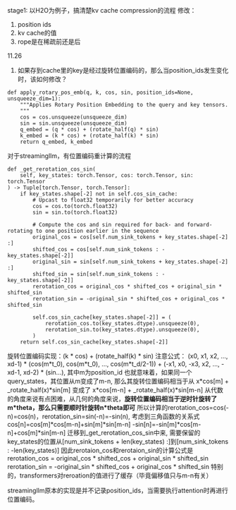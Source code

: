 stage1:
以H2O为例子，搞清楚kv cache compression的流程
修改：
1. position ids
2. kv cache的值
3. rope是在稀疏前还是后


11.26
1. 如果存到cache里的key是经过旋转位置编码的，那么当position_ids发生变化时，该如何修改？ 
```
def apply_rotary_pos_emb(q, k, cos, sin, position_ids=None, unsqueeze_dim=1):
    """Applies Rotary Position Embedding to the query and key tensors.
    """
    cos = cos.unsqueeze(unsqueeze_dim)
    sin = sin.unsqueeze(unsqueeze_dim)
    q_embed = (q * cos) + (rotate_half(q) * sin)
    k_embed = (k * cos) + (rotate_half(k) * sin)
    return q_embed, k_embed
```
对于streamingllm，有位置编码重计算的流程
```
def _get_rerotation_cos_sin(
    self, key_states: torch.Tensor, cos: torch.Tensor, sin: torch.Tensor
) -> Tuple[torch.Tensor, torch.Tensor]:
    if key_states.shape[-2] not in self.cos_sin_cache:
        # Upcast to float32 temporarily for better accuracy
        cos = cos.to(torch.float32)
        sin = sin.to(torch.float32)

        # Compute the cos and sin required for back- and forward-rotating to one position earlier in the sequence
        original_cos = cos[self.num_sink_tokens + key_states.shape[-2] :]
        shifted_cos = cos[self.num_sink_tokens : -key_states.shape[-2]]
        original_sin = sin[self.num_sink_tokens + key_states.shape[-2] :]
        shifted_sin = sin[self.num_sink_tokens : -key_states.shape[-2]]
        rerotation_cos = original_cos * shifted_cos + original_sin * shifted_sin
        rerotation_sin = -original_sin * shifted_cos + original_cos * shifted_sin

        self.cos_sin_cache[key_states.shape[-2]] = (
            rerotation_cos.to(key_states.dtype).unsqueeze(0),
            rerotation_sin.to(key_states.dtype).unsqueeze(0),
        )
    return self.cos_sin_cache[key_states.shape[-2]]
```

旋转位置编码实现：(k * cos) + (rotate_half(k) * sin)
注意公式：
(x0, x1, x2, ..., xd-1) \* (cos(m\*t_0), cos(m\*t_0), ..., cos(m\*t_d/2-1)) + (-x1, x0, -x3, x2, ..., -xd-1, xd-2) \* (sin...), 其中m为position_id
也就意味着，如果同一个query_states，其位置从m变成了m-n, 那么其旋转位置编码相当于从
x\*cos[m] + _rotate_half(x)\*sin[m] 变成了 x\*cos[m-n] + _rotate_half(x)\*sin[m-n]
从代数的角度来说有点困难，从几何的角度来说，**旋转位置编码相当于逆时针旋转了m\*theta，那么只需要顺时针旋转n\*theta即可**
所以计算的rerotation_cos=cos(-n)=cos(n)，rerotation_sin=sin(-n)=-sin(n), 考虑到三角函数的关系式
cos[n]=cos[m]\*cos[m-n]+sin[m]\*sin[m-n]
-sin[n]=-sin[m]\*cos[m-n]+cos[m]\*sin[m-n]
迁移到_get_rerotation_cos_sin中来, 需要保留的key_states的位置从[num_sink_tokens + len(key_states) :]到[num_sink_tokens : -len(key_states)]
因此rerotaion_cos和rerotaion_sin的计算公式是
rerotation_cos = original_cos * shifted_cos + original_sin * shifted_sin
rerotation_sin = -original_sin * shifted_cos + original_cos * shifted_sin
特别的，transformers对reroation的值进行了缓存（毕竟偏移值只与m-n有关）

streamingllm原本的实现是并不记录position_ids，当需要执行attention时再进行位置编码。